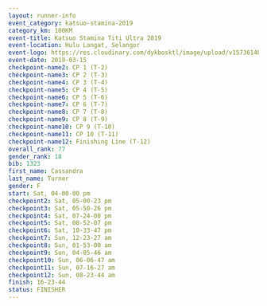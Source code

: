 ```yaml
--- 
layout: runner-info 
event_category: katsuo-stamina-2019 
category_km: 100KM 
event-title: Katsuo Stamina Titi Ultra 2019 
event-location: Hulu Langat, Selangor 
event-logo: https://res.cloudinary.com/dykbosktl/image/upload/v1573614825/Logo/Logo_p7ft6n.png 
event-date: 2019-03-15 
checkpoint-name2: CP 1 (T-2) 
checkpoint-name3: CP 2 (T-3) 
checkpoint-name4: CP 3 (T-4) 
checkpoint-name5: CP 4 (T-5) 
checkpoint-name6: CP 5 (T-6) 
checkpoint-name7: CP 6 (T-7) 
checkpoint-name8: CP 7 (T-8) 
checkpoint-name9: CP 8 (T-9) 
checkpoint-name10: CP 9 (T-10) 
checkpoint-name11: CP 10 (T-11) 
checkpoint-name12: Finishing Line (T-12) 
overall_rank: 77
gender_rank: 18
bib: 1323
first_name: Cassandra
last_name: Turner
gender: F
start: Sat, 04-00-00 pm
checkpoint2: Sat, 05-00-23 pm
checkpoint3: Sat, 05-50-26 pm
checkpoint4: Sat, 07-24-08 pm
checkpoint5: Sat, 08-52-07 pm
checkpoint6: Sat, 10-33-47 pm
checkpoint7: Sun, 12-23-27 am
checkpoint8: Sun, 01-53-00 am
checkpoint9: Sun, 04-05-46 am
checkpoint10: Sun, 06-06-47 am
checkpoint11: Sun, 07-16-27 am
checkpoint12: Sun, 08-23-44 am
finish: 16-23-44
status: FINISHER
--- 
```

